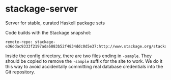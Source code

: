 stackage-server
===============

Server for stable, curated Haskell package sets

Code builds with the Stackage snapshot:

    remote-repo: stackage-e36ddac9333f2197ada6883b52f4834ddc0d5e37:http://www.stackage.org/stackage/e36ddac9333f2197ada6883b52f4834ddc0d5e37

Inside the config directory, there are two files ending in `-sample`. They
should be copied to remove the `-sample` suffix for the site to work. We do it
this way to avoid accidentally committing real database credentials into the
Git repository.
